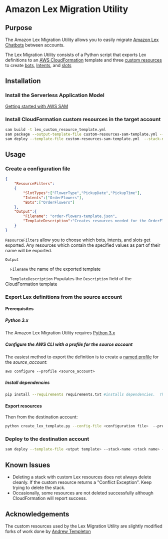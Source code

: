 # Amazon Lex Migration Utility

## Purpose

The Amazon Lex Migration Utility allows you to easily migrate  [Amazon Lex Chatbots](https://aws.amazon.com/lex/) between accounts.

The Lex Migration Utility consists of a Python script that exports Lex definitions to an [AWS CloudFormation](https://aws.amazon.com/cloudformation/) template and three [custom resources](https://docs.aws.amazon.com/AWSCloudFormation/latest/UserGuide/template-custom-resources.html) to create [bots](https://github.com/andrew-templeton/cfn-lex-bot), [Intents](https://github.com/andrew-templeton/cfn-lex-intent), and [slots](https://github.com/andrew-templeton/cfn-lex-slot-type)

## Installation

### Install the Serverless Application Model

[Getting started with AWS SAM](https://docs.aws.amazon.com/serverless-application-model/latest/developerguide/serverless-getting-started.html)

### Install CloudFormation custom resources in the target account

``` bash
sam build -t lex_custom_resource_template.yml  
sam package --output-template-file custom-resources-sam-template.yml --resolve-s3
sam deploy --template-file custom-resources-sam-template.yml  --stack-name lex-custom-resources --capabilities "CAPABILITY_NAMED_IAM"
```

## Usage

### Create a configuration file

```json
{
    "ResourceFilters":
    {
        "SlotTypes":["FlowerType","PickupDate","PickupTime"],
        "Intents":["OrderFlowers"],
        "Bots":["OrderFlowers"]
    },
    "Output":{
        "Filename": "order-flowers-template.json",
        "TemplateDescription":"Creates resources needed for the OrderFlowers Sample "
    }
}
```

`ResourceFilters` allow you to choose which bots, intents, and slots get exported.  Any resources which contain the specified values as part of their name will be exported.

`Output`

&nbsp;&nbsp;&nbsp;&nbsp;`Filename` the name of the exported template

&nbsp;&nbsp;&nbsp;&nbsp;`TemplateDescription` Populates the `Description` field of the CloudFormation template

### Export Lex definitions from the source account

#### Prerequisites

##### Python 3.x

The Amazon Lex Migration Utility requires [Python 3.x](https://www.python.org/downloads/)

##### Configure the AWS CLI with a profile for the source account

The easiest method to export the definition is to create a [named profile](https://docs.aws.amazon.com/cli/latest/userguide/cli-configure-profiles.html) for the *source_account*:

`aws configure --profile <source_account>`

##### Install dependencies

```bash
pip install --requirements requirements.txt #installs dependencies.  This only needs to be run the first time.
```

#### Export resources

Then from the destination account:

```bash
python create_lex_template.py --config-file <configuration file>  --profile <source account>
```

### Deploy to the destination account

```bash
sam deploy --template-file <utput template> --stack-name <stack name> --resolve-s3 --capabilities "CAPABILITY_NAMED_IAM"
```

## Known Issues

- Deleting a stack with custom Lex resources does not always delete cleanly. If the custom resource returns a "Conflict Exception". Keep trying to delete the stack.
- Occasionally, some resources are not deleted successfully although CloudFormation will report success.

## Acknowledgements

The custom resources used by the Lex Migration Utility are slightly modified forks of work done by [Andrew Templeton](https://github.com/andrew-templeton)
